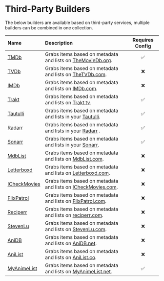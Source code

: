 # Third-Party Builders

The below builders are available based on third-party services, multiple builders can be combined in one collection.

| Name                                         | Description                                                                                   | Requires Config |
|:---------------------------------------------|:----------------------------------------------------------------------------------------------|:---------------:|
| [TMDb](../tmdb.md)                  | Grabs items based on metadata and lists on [TheMovieDb.org](https://www.themoviedb.org/).     |     &#9989;     |
| [TVDb](../tvdb.md)                  | Grabs items based on metadata and lists on [TheTVDb.com](https://www.thetvdb.com/).           |    &#10060;     |
| [IMDb](../imdb.md)                  | Grabs items based on metadata and lists on [IMDb.com](https://www.imdb.com/).                 |    &#10060;     |
| [Trakt](../trakt.md)                | Grabs items based on metadata and lists on [Trakt.tv](https://trakt.tv/).                     |     &#9989;     |
| [Tautulli](../tautulli.md)          | Grabs items based on metadata and lists in your [Tautulli](https://tautulli.com/).            |     &#9989;     |
| [Radarr](../radarr.md)              | Grabs items based on metadata and lists in your [Radarr](https://radarr.video/) .             |     &#9989;     |
| [Sonarr](../sonarr.md)              | Grabs items based on metadata and lists in your [Sonarr](https://sonarr.tv/).                 |     &#9989;     |
| [MdbList](../mdblist.md)            | Grabs items based on metadata and lists on [MdbList.com](https://mdblist.com/).               |    &#10060;     |
| [Letterboxd](../letterboxd.md)      | Grabs items based on metadata and lists on [Letterboxd.com](https://letterboxd.com/).         |    &#10060;     |
| [ICheckMovies](../icheckmovies.md)  | Grabs items based on metadata and lists on [ICheckMovies.com](https://www.icheckmovies.com/). |    &#10060;     |
| [FlixPatrol](../flixpatrol.md)      | Grabs items based on metadata and lists on [FlixPatrol.com](https://flixpatrol.com/).         |    &#10060;     |
| [Reciperr](../reciperr.md)          | Grabs items based on metadata and lists on [reciperr.com](https://reciperr.com/).             |    &#10060;     |
| [StevenLu](../stevenlu.md)          | Grabs items based on metadata and lists on [StevenLu.com](https://movies.stevenlu.com/).      |    &#10060;     |
| [AniDB](../anidb.md)                | Grabs items based on metadata and lists on [AniDB.net](https://anidb.net/).                   |    &#10060;     |
| [AniList](../anilist.md)            | Grabs items based on metadata and lists on [AniList.co](https://anilist.co/).                 |    &#10060;     |
| [MyAnimeList](../myanimelist.md)    | Grabs items based on metadata and lists on [MyAnimeList.net](https://myanimelist.net/).       |     &#9989;     |